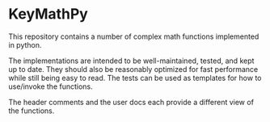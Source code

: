 # KeyMathPy

This repository contains a number of complex math functions implemented in python.

The implementations are intended to be well-maintained, tested, and kept up to date. They should also be reasonably optimized for fast performance while still being easy to read. The tests can be used as templates for how to use/invoke the functions.

The header comments and the user docs each provide a different view of the functions.

